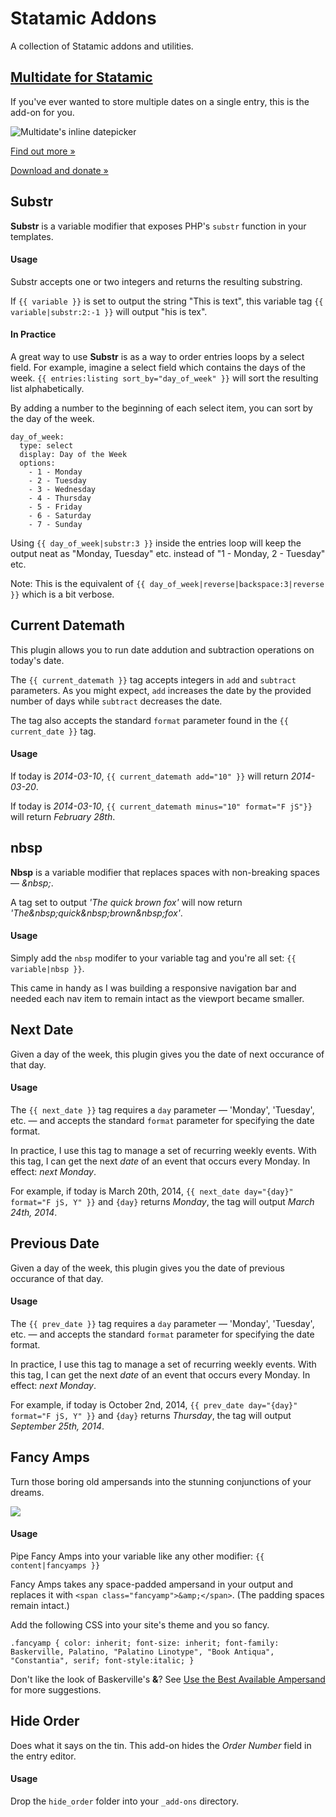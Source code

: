 Statamic Addons
===============

A collection of Statamic addons and utilities.


## [Multidate for Statamic](http://lodge.statamic.com/public-house/346-multidate-for-statamic)

If you've ever wanted to store multiple dates on a single entry, this is the add-on for you.

![Multidate's inline datepicker](http://dirigible.us/add-ons/multidate/images/multidate-inline.png)

[Find out more &raquo;](http://lodge.statamic.com/public-house/346-multidate-for-statamic)

[Download and donate &raquo;](https://gumroad.com/l/multidate-for-statamic)


## Substr

**Substr** is a variable modifier that exposes PHP's `substr` function in your templates.

#### Usage

Substr accepts one or two integers and returns the resulting substring.

If `{{ variable }}` is set to output the string "This is text", this variable tag `{{ variable|substr:2:-1 }}` will output "his is tex".

#### In Practice

A great way to use **Substr** is as a way to order entries loops by a select field. For example, imagine a select field which contains the days of the week. `{{ entries:listing sort_by="day_of_week" }}` will sort the resulting list alphabetically.

By adding a number to the beginning of each select item, you can sort by the day of the week.

```
day_of_week:
  type: select
  display: Day of the Week
  options:
    - 1 - Monday
    - 2 - Tuesday
    - 3 - Wednesday
    - 4 - Thursday
    - 5 - Friday
    - 6 - Saturday
    - 7 - Sunday
```

Using `{{ day_of_week|substr:3 }}` inside the entries loop will keep the output neat as "Monday, Tuesday" etc. instead of "1 - Monday, 2 - Tuesday" etc.

Note: This is the equivalent of `{{ day_of_week|reverse|backspace:3|reverse }}` which is a bit verbose.


## Current Datemath

This plugin allows you to run date addution and subtraction operations on today's date.

The `{{ current_datemath }}` tag accepts integers in `add` and `subtract` parameters. As you might expect, `add` increases the date by the provided number of days while `subtract` decreases the date.

The tag also accepts the standard `format` parameter found in the `{{ current_date }}` tag.

#### Usage

If today is *2014-03-10*, `{{ current_datemath add="10" }}` will return *2014-03-20*.

If today is *2014-03-10*, `{{ current_datemath minus="10" format="F jS"}}` will return *February 28th*.


## nbsp

**Nbsp** is a variable modifier that replaces spaces with non-breaking spaces &mdash; *&amp;nbsp;*.

A tag set to output *'The quick brown fox'* will now return *'The&amp;nbsp;quick&amp;nbsp;brown&amp;nbsp;fox'*.

#### Usage

Simply add the `nbsp` modifer to your variable tag and you're all set: `{{ variable|nbsp }}`.

This came in handy as I was building a responsive navigation bar and needed each nav item to remain intact as the viewport became smaller.


## Next Date

Given a day of the week, this plugin gives you the date of next occurance of that day.

#### Usage

The `{{ next_date }}` tag requires a `day` parameter &mdash; 'Monday', 'Tuesday', etc. &mdash; and accepts the standard `format` parameter for specifying the date format.

In practice, I use this tag to manage a set of recurring weekly events. With this tag, I can get the next *date* of an event that occurs every Monday. In effect: *next Monday*.

For example, if today is March 20th, 2014, `{{ next_date day="{day}" format="F jS, Y" }}` and `{day}` returns *Monday*, the tag will output *March 24th, 2014*.


## Previous Date

Given a day of the week, this plugin gives you the date of previous occurance of that day.

#### Usage

The `{{ prev_date }}` tag requires a `day` parameter &mdash; 'Monday', 'Tuesday', etc. &mdash; and accepts the standard `format` parameter for specifying the date format.

In practice, I use this tag to manage a set of recurring weekly events. With this tag, I can get the next *date* of an event that occurs every Monday. In effect: *next Monday*.

For example, if today is October 2nd, 2014, `{{ prev_date day="{day}" format="F jS, Y" }}` and `{day}` returns *Thursday*, the tag will output *September 25th, 2014*.


## Fancy Amps

Turn those boring old ampersands into the stunning conjunctions of your dreams.

![](http://than.to/1en0L.png)

#### Usage

Pipe Fancy Amps into your variable like any other modifier: `{{ content|fancyamps }}`

Fancy Amps takes any space-padded ampersand in your output and replaces it with ` <span class="fancyamp">&amp;</span> `. (The padding spaces remain intact.)

Add the following CSS into your site's theme and you so fancy.

`.fancyamp { color: inherit; font-size: inherit; font-family: Baskerville, Palatino, "Palatino Linotype", "Book Antiqua", "Constantia", serif; font-style:italic; }`

Don't like the look of Baskerville's **&amp;**? See [Use the Best Available Ampersand](http://simplebits.com/notebook/2008/08/14/ampersands-2/) for more suggestions.

## Hide Order

Does what it says on the tin. This add-on hides the *Order Number* field in the entry editor.

#### Usage

Drop the `hide_order` folder into your `_add-ons` directory.